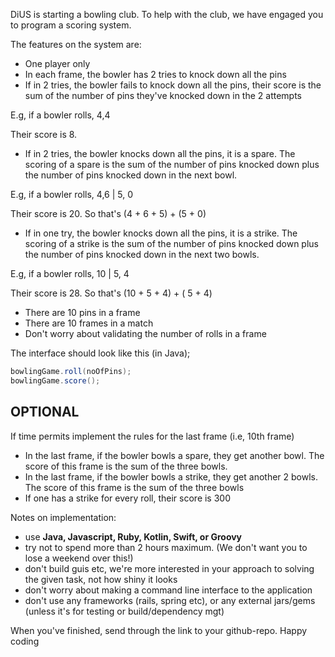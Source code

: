 DiUS is starting a bowling club. To help with the club, we have engaged you to program a scoring system. 

The features on the system are:

* One player only
* In each frame, the bowler has 2 tries to knock down all the pins
* If in 2 tries, the bowler fails to knock down all the pins, their score is the sum of the number of pins they've knocked down in the 2 attempts

E.g, if a bowler rolls, 4,4

Their score is 8.  

* If in 2 tries, the bowler knocks down all the pins, it is a spare. The scoring of a spare is the sum of the number of pins knocked down plus the number of pins knocked down in the next bowl.

E.g, if a bowler rolls, 4,6 |  5, 0

Their score is 20. So that's (4 + 6 + 5) + (5 + 0)

* If in one try, the bowler knocks down all the pins, it is a strike. The scoring of a strike is the sum of the number of pins knocked down plus the number of pins knocked down in the next two bowls.

E.g, if a bowler rolls, 10 | 5, 4

Their score is 28. So that's (10 + 5 + 4) + ( 5 + 4)

* There are 10 pins in a frame
* There are 10 frames in a match
* Don't worry about validating the number of rolls in a frame

The interface should look like this (in Java);


```java
bowlingGame.roll(noOfPins);
bowlingGame.score();
```

OPTIONAL
--------

If time permits implement the rules for the last frame (i.e, 10th frame)

* In the last frame, if the bowler bowls a spare, they get another bowl. The score of this frame is the sum of the three bowls.
* In the last frame, if the bowler bowls a strike, they get another 2 bowls. The score of this frame is the sum of the three bowls
* If one has a strike for every roll, their score is 300

Notes on implementation:

- use **Java, Javascript, Ruby, Kotlin, Swift, or Groovy**
- try not to spend more than 2 hours maximum. (We don't want you to lose a weekend over this!)
- don't build guis etc, we're more interested in your approach to solving the given task, not how shiny it looks
- don't worry about making a command line interface to the application
- don't use any frameworks (rails, spring etc), or any external jars/gems (unless it's for testing or build/dependency mgt)

When you've finished, send through the link to your github-repo. Happy coding
